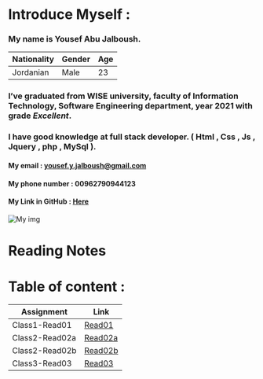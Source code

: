 # Introduce Myself :
### My name is **Yousef Abu Jalboush**.

Nationality | Gender | Age
------------ | ------------- | -------------
Jordanian | Male | 23

### I’ve graduated from **WISE** university, faculty of **Information Technology**, **Software Engineering** department, year 2021 with grade _**Excellent**_.
### I have good knowledge at full stack developer. ( Html , Css , Js , Jquery , php , MySql ).

#### My email : yousef.y.jalboush@gmail.com

#### My phone number : 00962790944123

#### My Link in GitHub : [ Here ](https://github.com/YousefAbuJalboush)

![My img](https://user-images.githubusercontent.com/81154478/112147232-20438680-8be5-11eb-818d-7f2c4437b04e.jpg)

# Reading Notes

# Table of content :

| Assignment            | Link                              |
| ------------          | -------------                     |
| Class1-Read01         | [ Read01  ]( Read01 )             |
| Class2-Read02a        | [ Read02a ]( Read02a )            |
| Class2-Read02b        | [ Read02b ]( Read02b )            |
| Class3-Read03         | [ Read03  ]( Read03 )             |
